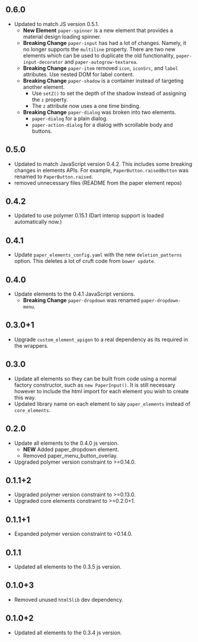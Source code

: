 ## 0.6.0
  * Updated to match JS version 0.5.1.
    * **New Element** `paper-spinner` is a new element that provides a material
      design loading spinner.
    * **Breaking Change** `paper-input` has had a lot of changes. Namely, it no
      longer supports the `multiline` property. There are two new elements which
      can be used to duplicate the old functionality, `paper-input-decorator`
      and `paper-autogrow-textarea`.
    * **Breaking Change** `paper-item` removed `icon`, `iconSrc`, and `label`
      attributes. Use nested DOM for label content.
    * **Breaking Change** `paper-shadow` is a container instead of targeting
      another element.
      * Use `setZ()` to set the depth of the shadow instead of assigning the `z`
        property.
      * The `z` attribute now uses a one time binding.
    * **Breaking Change** `paper-dialog` was broken into two elements.
      * `paper-dialog` for a plain dialog.
      * `paper-action-dialog` for a dialog with scrollable body and buttons.

## 0.5.0
  * Updated to match JavaScript version 0.4.2. This includes some breaking
    changes in elements APIs. For example, `PaperButton.raisedButton` was
    renamed to `PaperButton.raised`.
  * removed unnecessary files (README from the paper element repos)

## 0.4.2
  * Updated to use polymer 0.15.1 (Dart interop support is loaded automatically
    now.)

## 0.4.1

* Update `paper_elements_config.yaml` with the new `deletion_patterns` option.
  This deletes a lot of cruft code from `bower update`.

## 0.4.0

* Update elements to the 0.4.1 JavaScript versions.
  * **Breaking Change** `paper-dropdown` was renamed `paper-dropdown-menu`.

## 0.3.0+1

* Upgrade `custom_element_apigen` to a real dependency as its required in the
  wrappers.

## 0.3.0

* Update all elements so they can be built from code using a normal factory
  constructor, such as `new PaperInput()`. It is still necessary however to
  include the html import for each element you wish to create this way.
* Updated library name on each element to say `paper_elements` instead of
  `core_elements`.

## 0.2.0

* Update all elements to the 0.4.0 js version.
  * **NEW** Added paper_dropdown element.
  * Removed paper_menu_button_overlay.
* Upgraded polymer version constraint to >=0.14.0.

## 0.1.1+2

* Upgraded polymer version constraint to >=0.13.0.
* Upgraded core elements constraint to >=0.2.0+1.

## 0.1.1+1

* Expanded polymer version constraint to <0.14.0.

## 0.1.1

* Updated all elements to the 0.3.5 js version.

## 0.1.0+3

* Removed unused `html5lib` dev dependency.

## 0.1.0+2

* Updated all elements to the 0.3.4 js version.
